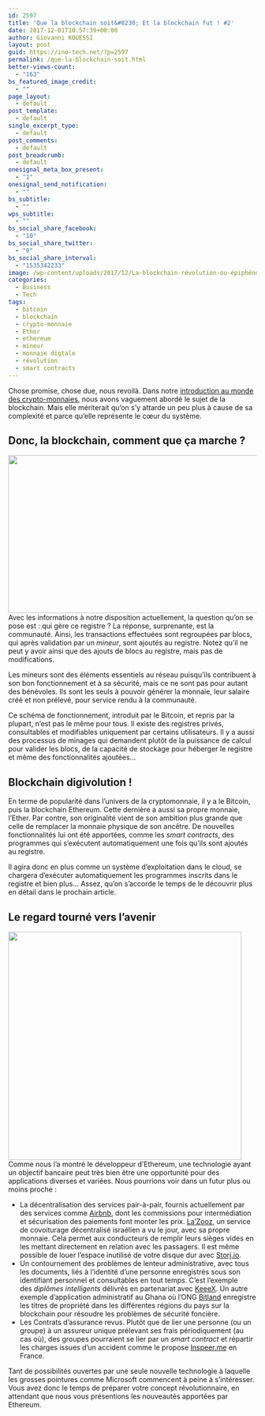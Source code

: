 ```yaml
---
id: 2597
title: 'Que la blockchain soit&#8230; Et la blockchain fut ! #2'
date: 2017-12-01T10:57:39+00:00
author: Giovanni KOUESSI
layout: post
guid: https://ino-tech.net/?p=2597
permalink: /que-la-blockchain-soit.html
better-views-count:
  - "163"
bs_featured_image_credit:
  - ""
page_layout:
  - default
post_template:
  - default
single_excerpt_type:
  - default
post_comments:
  - default
post_breadcrumb:
  - default
onesignal_meta_box_present:
  - "1"
onesignal_send_notification:
  - ""
bs_subtitle:
  - ""
wps_subtitle:
  - ""
bs_social_share_facebook:
  - "10"
bs_social_share_twitter:
  - "0"
bs_social_share_interval:
  - "1535342233"
image: /wp-content/uploads/2017/12/La-blockchain-révolution-ou-épiphénomène.jpg
categories:
  - Business
  - Tech
tags:
  - bitcoin
  - blockchain
  - crypto-monnaie
  - Ether
  - ethereum
  - mineur
  - monnaie digtale
  - révolution
  - smart contracts
---
```

Chose promise, chose due, nous revoilà. Dans notre [introduction au monde des crypto-monnaies](https://ino-tech.net/crypto-monnaie-coup-de-pied-fourmiliere-1.html), nous avons vaguement abordé le sujet de la blockchain. Mais elle mériterait qu&rsquo;on s’y attarde un peu plus à cause de sa complexité et parce qu&rsquo;elle représente le cœur du système.

## Donc, la blockchain, comment que ça marche ?

[<img class=" wp-image-2652 aligncenter" src="https://ino-tech.net/wp-content/uploads/2017/12/Fotolia_66497438_XS-300x180.jpg" alt="" width="533" height="320" srcset="https://inotech008.000webhostapp.com/wp-content/uploads/2017/12/Fotolia_66497438_XS-300x180.jpg 300w, https://inotech008.000webhostapp.com/wp-content/uploads/2017/12/Fotolia_66497438_XS.jpg 447w" sizes="(max-width: 533px) 85vw, 533px" />](https://ino-tech.net/wp-content/uploads/2017/12/Fotolia_66497438_XS.jpg)Avec les informations à notre disposition actuellement, la question qu’on se pose est : qui gère ce registre ? La réponse, surprenante, est la communauté. Ainsi, les transactions effectuées sont regroupées par blocs, qui après validation par un _mineur_, sont ajoutés au registre. Notez qu&rsquo;il ne peut y avoir ainsi que des ajouts de blocs au registre, mais pas de modifications.

Les mineurs sont des éléments essentiels au réseau puisqu’ils contribuent à son bon fonctionnement et à sa sécurité, mais ce ne sont pas pour autant des bénévoles. Ils sont les seuls à pouvoir générer la monnaie, leur salaire créé et non prélevé, pour service rendu à la communauté.

Ce schéma de fonctionnement, introduit par le Bitcoin, et repris par la plupart, n’est pas le même pour tous. Il existe des registres privés, consultables et modifiables uniquement par certains utilisateurs. Il y a aussi des processus de minages qui demandent plutôt de la puissance de calcul pour valider les blocs, de la capacité de stockage pour héberger le registre et même des fonctionnalités ajoutées…

## Blockchain digivolution !

En terme de popularité dans l’univers de la cryptomonnaie, il y a le Bitcoin, puis la blockchain Ethereum. Cette dernière a aussi sa propre monnaie, l’Ether. Par contre, son originalité vient de son ambition plus grande que celle de remplacer la monnaie physique de son ancêtre. De nouvelles fonctionnalités lui ont été apportées, comme les _smart contracts_, des programmes qui s’exécutent automatiquement une fois qu&rsquo;ils sont ajoutés au registre.

Il agira donc en plus comme un système d’exploitation dans le cloud, se chargera d’exécuter automatiquement les programmes inscrits dans le registre et bien plus… Assez, qu’on s’accorde le temps de le découvrir plus en détail dans le prochain article.

## Le regard tourné vers l’avenir

[<img class=" wp-image-2653 aligncenter" src="https://ino-tech.net/wp-content/uploads/2017/12/blockchain-rev-2-300x293.jpg" alt="" width="473" height="462" srcset="https://inotech008.000webhostapp.com/wp-content/uploads/2017/12/blockchain-rev-2-300x293.jpg 300w, https://inotech008.000webhostapp.com/wp-content/uploads/2017/12/blockchain-rev-2.jpg 728w" sizes="(max-width: 473px) 85vw, 473px" />](https://ino-tech.net/wp-content/uploads/2017/12/blockchain-rev-2.jpg)Comme nous l’a montré le développeur d’Ethereum, une technologie ayant un objectif bancaire peut très bien être une opportunité pour des applications diverses et variées. Nous pourrions voir dans un futur plus ou moins proche :

  * La décentralisation des services pair-à-pair, fournis actuellement par des services comme [Airbnb](https://www.airbnb.fr/), dont les commissions pour intermédiation et sécurisation des paiements font monter les prix. [La’Zooz](http://lazooz.org/), un service de covoiturage décentralisé israélien a vu le jour, avec sa propre monnaie. Cela permet aux conducteurs de remplir leurs sièges vides en les mettant directement en relation avec les passagers. Il est même possible de louer l&rsquo;espace inutilisé de votre disque dur avec [Storj.io](https://storj.io/).
  * Un contournement des problèmes de lenteur administrative, avec tous les documents, liés à l’identité d’une personne enregistrés sous son identifiant personnel et consultables en tout temps. C&rsquo;est l&rsquo;exemple des _diplômes intelligents_ délivrés en partenariat avec [KeeeX](https://keeex.me/fr/). Un autre exemple d&rsquo;application administratif au Ghana où l’ONG [Bitland](http://www.bitland.world/about/) enregistre les titres de propriété dans les différentes régions du pays sur la blockchain pour résoudre les problèmes de sécurité foncière.
  * Les Contrats d’assurance revus. Plutôt que de lier une personne (ou un groupe) à un assureur unique prélevant ses frais périodiquement (au cas où), des groupes pourraient se lier par un _smart contract_ et répartir les charges issues d’un accident comme le propose [Inspeer.me](https://ve.inspeer.me/) en France.

Tant de possibilités ouvertes par une seule nouvelle technologie à laquelle les grosses pointures comme Microsoft commencent à peine à s&rsquo;intéresser. Vous avez donc le temps de préparer votre concept révolutionnaire, en attendant que nous vous présentions les nouveautés apportées par Ethereum.